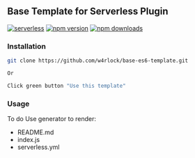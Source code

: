 ## Base Template for Serverless Plugin
[![serverless](http://public.serverless.com/badges/v3.svg)](http://www.serverless.com)
[![npm version](https://badge.fury.io/js/template-base-serverless-plugin.svg)](https://badge.fury.io/js/template-base-serverless-plugin)
[![npm downloads](https://img.shields.io/npm/dt/template-base-serverless-plugin.svg?style=flat)](https://www.npmjs.com/package/template-base-serverless-plugin)

### Installation
```bash
git clone https://github.com/w4rlock/base-es6-template.git

Or

Click green button "Use this template"
```

### Usage
To do Use generator to render:
- README.md
- index.js
- serverless.yml

